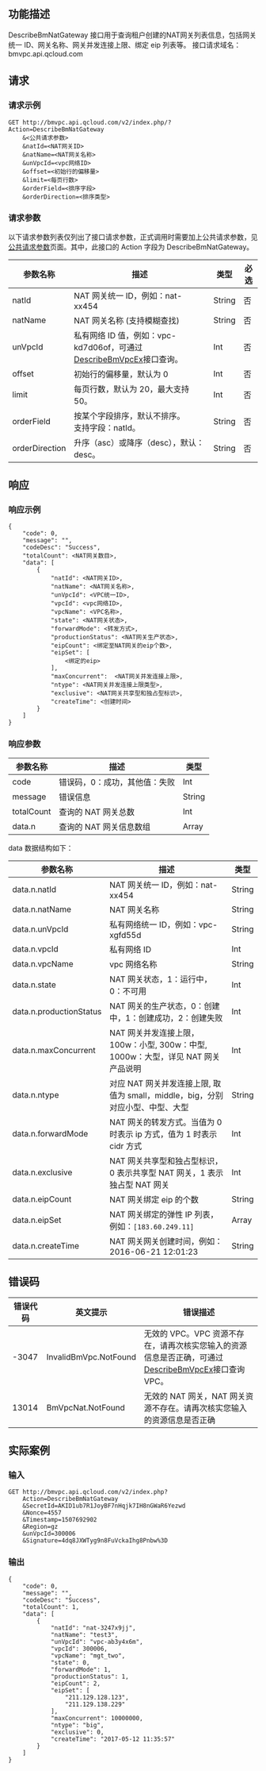 ## 功能描述
DescribeBmNatGateway 接口用于查询租户创建的NAT网关列表信息，包括网关统一 ID、网关名称、网关并发连接上限、绑定 eip 列表等。
接口请求域名：bmvpc.api.qcloud.com


## 请求

### 请求示例
```
GET http://bmvpc.api.qcloud.com/v2/index.php/?Action=DescribeBmNatGateway
    &<公共请求参数>
    &natId=<NAT网关ID>
    &natName=<NAT网关名称>
    &unVpcId=<vpc网络ID>
    &offset=<初始行的偏移量>
    &limit=<每页行数>
    &orderField=<排序字段>
	&orderDirection=<排序类型>
```
### 请求参数
以下请求参数列表仅列出了接口请求参数，正式调用时需要加上公共请求参数，见<a href="/document/product/386/6718" title="公共请求参数">公共请求参数</a>页面。其中，此接口的 Action 字段为 DescribeBmNatGateway。

| 参数名称 |  描述 | 类型 |必选  |
|---------|---------|---------|---------|
| natId | NAT 网关统一 ID，例如：nat-xx454| String | 否 |
| natName | NAT 网关名称 (支持模糊查找) | String | 否 |
| unVpcId | 私有网络 ID 值，例如：vpc-kd7d06of，可通过<a href="/document/api/386/6646" title="DescribeBmVpcEx">DescribeBmVpcEx</a>接口查询。| Int | 否 |
| offset |  初始行的偏移量，默认为 0| Int | 否 |
| limit |  每页行数，默认为 20，最大支持 50。| Int | 否 |
| orderField |按某个字段排序，默认不排序。<br>支持字段：natId。| String | 否 |
| orderDirection | 升序（asc）或降序（desc），默认：desc。| String | 否 |


## 响应
### 响应示例
```
{
    "code": 0,
    "message": "",
    "codeDesc": "Success",
    "totalCount": <NAT网关数目>,
    "data": [
        {
            "natId": <NAT网关ID>,
            "natName": <NAT网关名称>,
            "unVpcId": <VPC统一ID>,
            "vpcId": <vpc网络ID>,
            "vpcName": <VPC名称>,
            "state": <NAT网关状态>,
            "forwardMode": <转发方式>,
            "productionStatus": <NAT网关生产状态>,
            "eipCount": <绑定至NAT网关的eip个数>,
            "eipSet": [
                <绑定的eip>
            ],
            "maxConcurrent":  <NAT网关并发连接上限>,
            "ntype": <NAT网关并发连接上限类型>,
            "exclusive": <NAT网关共享型和独占型标识>,
            "createTime": <创建时间>
        }
    ]
}
```

### 响应参数

| 参数名称 | 描述 | 类型 |
|---------|---------|---------|
| code | 错误码，0：成功，其他值：失败| Int |
| message | 错误信息| String |
| totalCount |  查询的 NAT 网关总数 | Int |
| data.n | 查询的 NAT 网关信息数组 | Array |

data 数据结构如下：

| 参数名称 |描述 | 类型 |
|---------|---------|---------|
| data.n.natId |  NAT 网关统一 ID，例如：nat-xx454 |String |
| data.n.natName | NAT 网关名称 | String |
| data.n.unVpcId |私有网络统一 ID，例如：vpc-xgfd55d | String | 
| data.n.vpcId | 私有网络 ID | Int |
| data.n.vpcName |  vpc 网络名称 |String |
| data.n.state | NAT 网关状态，1：运行中，0：不可用 | Int |
| data.n.productionStatus |  NAT 网关的生产状态，0：创建中，1：创建成功，2：创建失败 |Int |
| data.n.maxConcurrent |  NAT 网关并发连接上限，100w：小型, 300w：中型, 1000w：大型，详见 NAT 网关产品说明 |Int |
| data.n.ntype |  对应 NAT 网关并发连接上限, 取值为 small，middle，big，分别对应小型、中型、大型|String |
| data.n.forwardMode | NAT 网关的转发方式。当值为 0 时表示 ip 方式，值为 1 时表示 cidr 方式| Int |
| data.n.exclusive |  NAT 网关共享型和独占型标识，0 表示共享型 NAT 网关，1 表示独占型 NAT 网关 |Int 
| data.n.eipCount |  NAT 网关绑定 eip 的个数 |String |
| data.n.eipSet |  NAT 网关绑定的弹性 IP 列表，例如：`[183.60.249.11]` |Array |
| data.n.createTime | NAT 网关网关创建时间，例如：2016-06-21 12:01:23 |String | 


## 错误码
 
| 错误代码 | 英文提示 | 错误描述 |
|---------|---------|---------|
| -3047 | InvalidBmVpc.NotFound | 无效的 VPC。VPC 资源不存在，请再次核实您输入的资源信息是否正确，可通过<a href="/document/api/386/6646" title="DescribeBmVpcEx">DescribeBmVpcEx</a>接口查询 VPC。 |
| 13014 | BmVpcNat.NotFound | 无效的 NAT 网关，NAT 网关资源不存在。请再次核实您输入的资源信息是否正确 |

## 实际案例

### 输入
```
GET http://bmvpc.api.qcloud.com/v2/index.php?
	Action=DescribeBmNatGateway
	&SecretId=AKID1ub7R1JoyBF7nHqjk7IH8nGWaR6Yezwd
	&Nonce=4557
	&Timestamp=1507692902
	&Region=gz
	&unVpcId=300006
	&Signature=4dq8JXWTyg9n8FuVckaIhg8Pnbw%3D
```

### 输出
```
{
    "code": 0,
    "message": "",
    "codeDesc": "Success",
    "totalCount": 1,
    "data": [
        {
            "natId": "nat-3247x9jj",
            "natName": "test3",
            "unVpcId": "vpc-ab3y4x6m",
            "vpcId": 300006,
            "vpcName": "mgt_two",
            "state": 0,
			"forwardMode": 1,
            "productionStatus": 1,
            "eipCount": 2,
            "eipSet": [
                "211.129.128.123",
                "211.129.138.229"
            ],
            "maxConcurrent": 10000000,
            "ntype": "big",
            "exclusive": 0,
            "createTime": "2017-05-12 11:35:57"
        }
    ]
}
```
